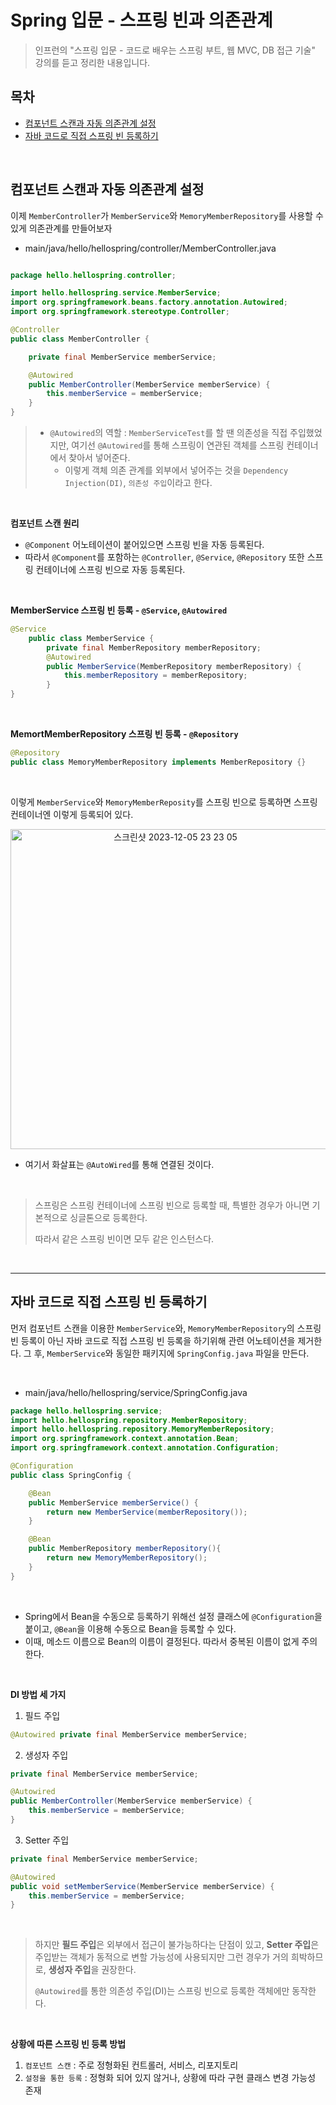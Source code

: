# Spring 입문 - 스프링 빈과 의존관계

> 인프런의 "스프링 입문 - 코드로 배우는 스프링 부트, 웹 MVC, DB 접근 기술" 강의를 듣고 정리한 내용입니다.

## 목차
- [컴포넌트 스캔과 자동 의존관계 설정](#컴포넌트-스캔과-자동-의존관계-설정)
- [자바 코드로 직접 스프링 빈 등록하기](#자바-코드로-직접-스프링-빈-등록하기)

</br>

## 컴포넌트 스캔과 자동 의존관계 설정
이제 `MemberController`가 `MemberService`와 `MemoryMemberRepository`를 사용할 수 있게 의존관계를 만들어보자

- main/java/hello/hellospring/controller/MemberController.java
```java

package hello.hellospring.controller;

import hello.hellospring.service.MemberService;
import org.springframework.beans.factory.annotation.Autowired;
import org.springframework.stereotype.Controller;

@Controller
public class MemberController {

    private final MemberService memberService;

    @Autowired
    public MemberController(MemberService memberService) {
        this.memberService = memberService;
    }
}

```

> - `@Autowired`의 역할 : `MemberServiceTest`를 할 땐 의존성을 직접 주입했었지만, 여기선 `@Autowired`를 통해 스프링이 연관된 객체를 스프링 컨테이너에서 찾아서 넣어준다.
>   * 이렇게 객체 의존 관계를 외부에서 넣어주는 것을 `Dependency Injection(DI)`, `의존성 주입`이라고 한다.

</br>

**컴포넌트 스캔 원리**
* `@Component` 어노테이션이 붙어있으면 스프링 빈을 자동 등록된다.
* 따라서 `@Component`를 포함하는 `@Controller`, `@Service`, `@Repository` 또한 스프링 컨테이너에 스프링 빈으로 자동 등록된다.

</br>

**MemberService 스프링 빈 등록 - `@Service`, `@Autowired`**
```java
@Service
    public class MemberService {
        private final MemberRepository memberRepository;
        @Autowired
        public MemberService(MemberRepository memberRepository) {
            this.memberRepository = memberRepository;
        }
}
```

</br>

**MemortMemberRepository 스프링 빈 등록 - `@Repository`**
```java
@Repository
public class MemoryMemberRepository implements MemberRepository {}
```

</br>

이렇게 `MemberService`와 `MemoryMemberReposity`를 스프링 빈으로 등록하면 스프링 컨테이너엔 이렇게 등록되어 있다.

<p align="center"><img width="512" alt="스크린샷 2023-12-05 23 23 05" src="https://github.com/hamsangjin/TIL/assets/103736614/785623f8-c7d4-4815-9fdc-813e9774da8a"></p>

* 여기서 화살표는 `@AutoWired`를 통해 연결된 것이다.

</br>

> 스프링은 스프링 컨테이너에 스프링 빈으로 등록할 때, 특별한 경우가 아니면 기본적으로 싱글톤으로 등록한다.
>
> 따라서 같은 스프링 빈이면 모두 같은 인스턴스다.

</br>

---

## 자바 코드로 직접 스프링 빈 등록하기

먼저 컴포넌트 스캔을 이용한 `MemberService`와, `MemoryMemberRepository`의 스프링 빈 등록이 아닌 자바 코드로 직접 스프링 빈 등록을 하기위해 관련 어노테이션을 제거한다.
그 후, `MemberService`와 동일한 패키지에 `SpringConfig.java` 파일을 만든다.

</br>

- main/java/hello/hellospring/service/SpringConfig.java
```java
package hello.hellospring.service;
import hello.hellospring.repository.MemberRepository;
import hello.hellospring.repository.MemoryMemberRepository;
import org.springframework.context.annotation.Bean;
import org.springframework.context.annotation.Configuration;

@Configuration
public class SpringConfig {

    @Bean
    public MemberService memberService() {
        return new MemberService(memberRepository());
    }

    @Bean
    public MemberRepository memberRepository(){
        return new MemoryMemberRepository();
    }
}

```

</br>

* Spring에서 Bean을 수동으로 등록하기 위해선 설정 클래스에 `@Configuration`을 붙이고, `@Bean`을 이용해 수동으로 Bean을 등록할 수 있다.
* 이때, 메소드 이름으로 Bean의 이름이 결정된다. 따라서 중복된 이름이 없게 주의한다.

</br>

**DI 방법 세 가지**

1. 필드 주입
```java
@Autowired private final MemberService memberService;

```

2. 생성자 주입
```java
private final MemberService memberService;

@Autowired
public MemberController(MemberService memberService) {
    this.memberService = memberService;
}

```

3. Setter 주입
```java
private final MemberService memberService;

@Autowired
public void setMemberService(MemberService memberService) {
    this.memberService = memberService;
}

```

</br>

> 하지만 **필드 주입**은 외부에서 접근이 불가능하다는 단점이 있고, **Setter 주입**은 주입받는 객체가 동적으로 변할 가능성에 사용되지만 그런 경우가 거의 희박하므로, **생성자 주입**을 권장한다.
>
> `@Autowired`를 통한 의존성 주입(DI)는 스프링 빈으로 등록한 객체에만 동작한다.

</br>

**상황에 따른 스프링 빈 등록 방법**
1. `컴포넌트 스캔` : 주로 정형화된 컨트롤러, 서비스, 리포지토리
2. `설정을 통한 등록` : 정형화 되어 있지 않거나, 상황에 따라 구현 클래스 변경 가능성 존재
